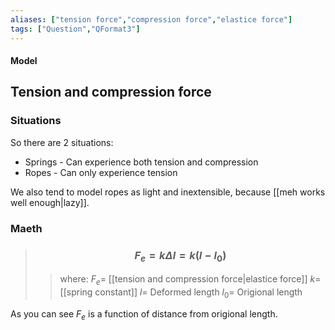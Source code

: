 ```yaml
---
aliases: ["tension force","compression force","elastice force"]
tags: ["Question","QFormat3"]
---
```


#### Model
## Tension and compression force
### Situations
So there are 2 situations:
- Springs - Can experience both tension and compression
- Ropes - Can only experience tension

We also tend to model ropes as light and inextensible, because [[meh works well enough|lazy]].

### Maeth

> ### $$ F_{e} = k\Delta l = k (l-l_{0}) $$ 
>> where:
>> $F_{e}=$ [[tension and compression force|elastice force]]
>> $k=$ [[spring constant]]
>> $l=$ Deformed length
>> $l_{0}=$ Origional length

As you can see $F_e$ is a function of distance from origional length.